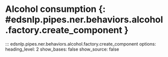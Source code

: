 # Alcohol consumption {: #edsnlp.pipes.ner.behaviors.alcohol.factory.create_component }

::: edsnlp.pipes.ner.behaviors.alcohol.factory.create_component
    options:
        heading_level: 2
        show_bases: false
        show_source: false

